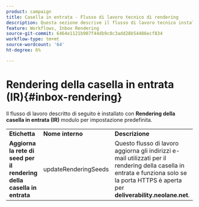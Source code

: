 ```yaml
---
product: campaign
title: Casella in entrata - Flusso di lavoro tecnico di rendering
description: Questa sezione descrive il flusso di lavoro tecnico installato con il pacchetto di rendering della casella in entrata
feature: Workflows, Inbox Rendering
source-git-commit: 6464e1121b907f44db9c0c3add28b54486ecf834
workflow-type: tm+mt
source-wordcount: '64'
ht-degree: 6%

---
```



# Rendering della casella in entrata (IR){#inbox-rendering}



Il flusso di lavoro descritto di seguito è installato con **Rendering della casella in entrata (IR)** modulo per impostazione predefinita.

<table> 
 <tbody> 
  <tr> 
   <td> <strong>Etichetta</strong><br /> </td> 
   <td> <strong>Nome interno</strong><br /> </td> 
   <td> <strong>Descrizione</strong><br /> </td> 
  </tr> 
  <tr> 
   <td> <strong>Aggiorna la rete di seed per il rendering della casella in entrata</strong><br /> </td> 
   <td> <span class="uicontrol">updateRenderingSeeds</span> <br /> </td> 
   <td> Questo flusso di lavoro aggiorna gli indirizzi e-mail utilizzati per il rendering della casella in entrata e funziona solo se la porta HTTPS è aperta per <strong>deliverability.neolane.net</strong>.<br /> </td> 
  </tr> 
 </tbody> 
</table>

